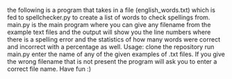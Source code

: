 the following is a program that takes in a file (english_words.txt)  which is fed to spellchecker.py to create a list of words to check spellings from.
main.py is the main program where you can give any filename from the example text files and the output will show you the line numbers where there is a spelling error and the statistics of how many words were correct and incorrect with a percentage as well.
Usage:
clone the repository
run main.py
enter the name of any of the given examples of .txt files. If you give the wrong filename that is not present the program will ask you to enter a correct file name.
Have fun :)
